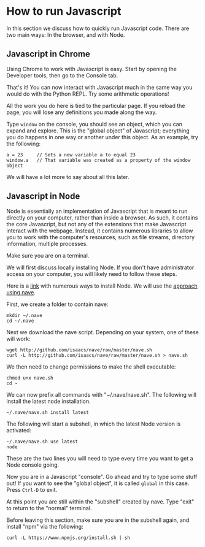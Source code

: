 # How to run Javascript

In this section we discuss how to quickly run Javascript code. There are two main ways: In the browser, and with Node.

## Javascript in Chrome

Using Chrome to work with Javascript is easy. Start by opening the Developer tools, then go to the Console tab.

That's it! You can now interact with Javascript much in the same way you would do with the Python REPL. Try some arithmetic operations!

All the work you do here is tied to the particular page. If you reload the page, you will lose any definitions you made along the way.

Type `window` on the console, you should see an object, which you can expand and explore. This is the "global object" of Javascript; everything you do happens in one way or another under this object. As an example, try the following:

```
a = 23     // Sets a new variable a to equal 23
window.a   // That variable was created as a property of the window object
```

We will have a lot more to say about all this later.

## Javascript in Node

Node is essentially an implementation of Javascript that is meant to run directly on your computer, rather than inside a browser. As such, it contains the core Javascript, but not any of the extensions that make Javascript interact with the webpage. Instead, it contains numerous libraries to allow you to work with the computer's resources, such as file streams, directory information, multiple processes.

Make sure you are on a terminal.

We will first discuss locally installing Node. If you don't have administrator access on your computer, you will likely need to follow these steps.

Here is a [link](https://gist.github.com/isaacs/579814) with numerous ways to install Node. We will use the [approach using nave](https://gist.githubusercontent.com/isaacs/579814/raw/14f8c47ba12166cfe53e0e80d0e978fc02327091/use-nave.sh).

First, we create a folder to contain nave:
```
mkdir ~/.nave
cd ~/.nave
```

Next we download the nave script. Depending on your system, one of these will work:
```
wget http://github.com/isaacs/nave/raw/master/nave.sh
curl -L http://github.com/isaacs/nave/raw/master/nave.sh > nave.sh
```

We then need to change permissions to make the shell executable:
```
chmod u+x nave.sh
cd ~
```

We can now prefix all commands with "~/.nave/nave.sh". The following will install the latest node installation.
```
~/.nave/nave.sh install latest
```

The following will start a subshell, in which the latest Node version is activated:
```
~/.nave/nave.sh use latest
node
```

These are the two lines you will need to type every time you want to get a Node console going.

Now you are in a Javascript "console". Go ahead and try to type some stuff out! If you want to see the "global object", it is called `global` in this case. Press `Ctrl-D` to exit.

At this point you are still within the "subshell" created by nave. Type "exit" to return to the "normal" terminal.

Before leaving this section, make sure you are in the subshell again, and install "npm" via the following:
```
curl -L https://www.npmjs.org/install.sh | sh
```
